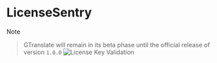 # LicenseSentry

> [!NOTE]
> > GTranslate will remain in its beta phase until the official release of version ``1.0.0``
![License Key Validation](https://github.com/user-attachments/assets/5563332c-2f19-4835-938b-b3aacbe62342)
